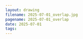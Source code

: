 ```yaml
---
layout: drawing
filename: 2025-07-01_overlap.jpg
pagename: 2025-07-01_overlap
date: 2025-07-01
tags:
---
```

